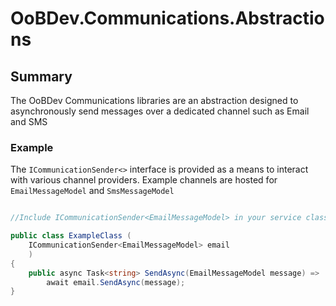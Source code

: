 # OoBDev.Communications.Abstractions

## Summary

The OoBDev Communications libraries are an abstraction designed to asynchronously send 
messages over a dedicated channel such as Email and SMS

### Example

The `ICommunicationSender<>` interface is provided as a means to interact with various 
channel providers.  Example channels are hosted for `EmailMessageModel` and `SmsMessageModel`

```csharp

//Include ICommunicationSender<EmailMessageModel> in your service class

public class ExampleClass (
    ICommunicationSender<EmailMessageModel> email
    )
{
    public async Task<string> SendAsync(EmailMessageModel message) =>
        await email.SendAsync(message);
}

```